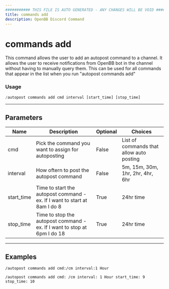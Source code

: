 ```yaml
---
########### THIS FILE IS AUTO GENERATED - ANY CHANGES WILL BE VOID ###########
title: commands add
description: OpenBB Discord Command
---
```


# commands add

This command allows the user to add an autopost command to a channel. It allows the user to receive notifications from OpenBB bot in the channel without having to manually query them. This can be used for all commands that appear in the list when you run "autopost commands add"

### Usage

```python wordwrap
/autopost commands add cmd interval [start_time] [stop_time]
```

---

## Parameters

| Name | Description | Optional | Choices |
| ---- | ----------- | -------- | ------- |
| cmd | Pick the command you want to assign for autoposting | False | List of commands that allow auto posting |
| interval | How oftern to post the autopost command | False | 5m, 15m, 30m, 1hr, 2hr, 4hr, 6hr |
| start_time | Time to start the autopost command - ex. If I want to start at 8am I do 8 | True | 24hr time |
| stop_time | Time to stop the autopost command - ex. If I want to stop at 6pm I do 18 | True | 24hr time |

---

## Examples

```
/autopost commands add cmd:/cm interval:1 Hour
```

```
/autopost commands add cmd: /cm interval: 1 Hour start_time: 9 stop_time: 10
```
